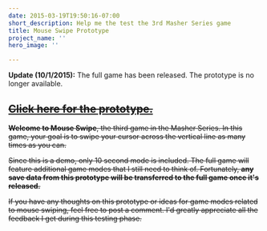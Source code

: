 ```yaml
---
date: 2015-03-19T19:50:16-07:00
short_description: Help me the test the 3rd Masher Series game
title: Mouse Swipe Prototype
project_name: ''
hero_image: ''

---
```

**Update (10/1/2015):** The full game has been released. The prototype is no longer available.

## ~~[Click here for the prototype.](http://timtree.github.io/mouse-swipe-prototype)~~

~~**Welcome to Mouse Swipe**, the third game in the Masher Series. In this game, your goal is to swipe your cursor across the vertical line as many times as you can.~~

~~Since this is a demo, only 10 second mode is included. The full game will feature additional game modes that I still need to think of. Fortunately, **any save data from this prototype will be transferred to the full game once it's released.**~~

~~If you have any thoughts on this prototype or ideas for game modes related to mouse swiping, feel free to post a comment. I'd greatly appreciate all the feedback I get during this testing phase.~~